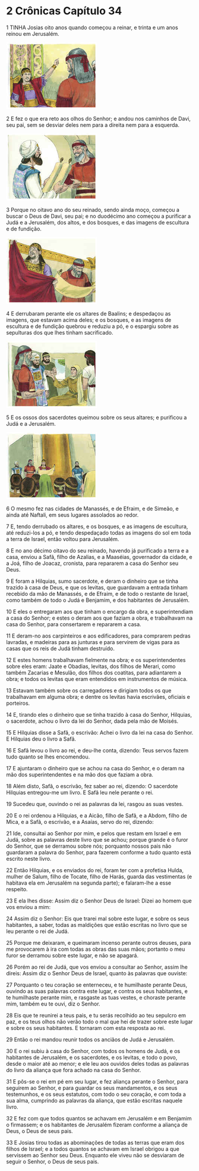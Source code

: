 # 2 Crônicas Capítulo 34

1	TINHA Josias oito anos quando começou a reinar, e trinta e um anos reinou em Jerusalém.

![](.img/14_2Ch_34_01_RG.jpg)

2	E fez o que era reto aos olhos do Senhor; e andou nos caminhos de Davi, seu pai, sem se desviar deles nem para a direita nem para a esquerda.

![](.img/14_2Ch_34_02_RG.jpg)

3	Porque no oitavo ano do seu reinado, sendo ainda moço, começou a buscar o Deus de Davi, seu pai; e no duodécimo ano começou a purificar a Judá e a Jerusalém, dos altos, e dos bosques, e das imagens de escultura e de fundição.

![](.img/14_2Ch_34_03_RG.jpg)

4	E derrubaram perante ele os altares de Baalins; e despedaçou as imagens, que estavam acima deles; e os bosques, e as imagens de escultura e de fundição quebrou e reduziu a pó, e o espargiu sobre as sepulturas dos que lhes tinham sacrificado.

![](.img/14_2Ch_34_04_RG.jpg)

5	E os ossos dos sacerdotes queimou sobre os seus altares; e purificou a Judá e a Jerusalém.

![](.img/14_2Ch_34_05_RG.jpg)

6	O mesmo fez nas cidades de Manassés, e de Efraim, e de Simeão, e ainda até Naftali, em seus lugares assolados ao redor.

7	E, tendo derrubado os altares, e os bosques, e as imagens de escultura, até reduzi-los a pó, e tendo despedaçado todas as imagens do sol em toda a terra de Israel, então voltou para Jerusalém.

8	E no ano décimo oitavo do seu reinado, havendo já purificado a terra e a casa, enviou a Safã, filho de Azalias, e a Maaséias, governador da cidade, e a Joá, filho de Joacaz, cronista, para repararem a casa do Senhor seu Deus.

9	E foram a Hilquias, sumo sacerdote, e deram o dinheiro que se tinha trazido à casa de Deus, e que os levitas, que guardavam a entrada tinham recebido da mão de Manassés, e de Efraim, e de todo o restante de Israel, como também de todo o Judá e Benjamim, e dos habitantes de Jerusalém.

10	E eles o entregaram aos que tinham o encargo da obra, e superintendiam a casa do Senhor; e estes o deram aos que faziam a obra, e trabalhavam na casa do Senhor, para consertarem e repararem a casa.

11	E deram-no aos carpinteiros e aos edificadores, para comprarem pedras lavradas, e madeiras para as junturas e para servirem de vigas para as casas que os reis de Judá tinham destruído.

12	E estes homens trabalhavam fielmente na obra; e os superintendentes sobre eles eram: Jaate e Obadias, levitas, dos filhos de Merari, como também Zacarias e Mesulão, dos filhos dos coatitas, para adiantarem a obra; e todos os levitas que eram entendidos em instrumentos de música.

13	Estavam também sobre os carregadores e dirigiam todos os que trabalhavam em alguma obra; e dentre os levitas havia escrivães, oficiais e porteiros.

14	E, tirando eles o dinheiro que se tinha trazido à casa do Senhor, Hilquias, o sacerdote, achou o livro da lei do Senhor, dada pela mão de Moisés.

15	E Hilquias disse a Safã, o escrivão: Achei o livro da lei na casa do Senhor. E Hilquias deu o livro a Safã.

16	E Safã levou o livro ao rei, e deu-lhe conta, dizendo: Teus servos fazem tudo quanto se lhes encomendou.

17	E ajuntaram o dinheiro que se achou na casa do Senhor, e o deram na mão dos superintendentes e na mão dos que faziam a obra.

18	Além disto, Safã, o escrivão, fez saber ao rei, dizendo: O sacerdote Hilquias entregou-me um livro. E Safã leu nele perante o rei.

19	Sucedeu que, ouvindo o rei as palavras da lei, rasgou as suas vestes.

20	E o rei ordenou a Hilquias, e a Aicão, filho de Safã, e a Abdom, filho de Mica, e a Safã, o escrivão, e a Asaías, servo do rei, dizendo:

21	Ide, consultai ao Senhor por mim, e pelos que restam em Israel e em Judá, sobre as palavras deste livro que se achou; porque grande é o furor do Senhor, que se derramou sobre nós; porquanto nossos pais não guardaram a palavra do Senhor, para fazerem conforme a tudo quanto está escrito neste livro.

22	Então Hilquias, e os enviados do rei, foram ter com a profetisa Hulda, mulher de Salum, filho de Tocate, filho de Harás, guarda das vestimentas (e habitava ela em Jerusalém na segunda parte); e falaram-lhe a esse respeito.

23	E ela lhes disse: Assim diz o Senhor Deus de Israel: Dizei ao homem que vos enviou a mim:

24	Assim diz o Senhor: Eis que trarei mal sobre este lugar, e sobre os seus habitantes, a saber, todas as maldições que estão escritas no livro que se leu perante o rei de Judá.

25	Porque me deixaram, e queimaram incenso perante outros deuses, para me provocarem à ira com todas as obras das suas mãos; portanto o meu furor se derramou sobre este lugar, e não se apagará.

26	Porém ao rei de Judá, que vos enviou a consultar ao Senhor, assim lhe direis: Assim diz o Senhor Deus de Israel, quanto às palavras que ouviste:

27	Porquanto o teu coração se enterneceu, e te humilhaste perante Deus, ouvindo as suas palavras contra este lugar, e contra os seus habitantes, e te humilhaste perante mim, e rasgaste as tuas vestes, e choraste perante mim, também eu te ouvi, diz o Senhor.

28	Eis que te reunirei a teus pais, e tu serás recolhido ao teu sepulcro em paz, e os teus olhos não verão todo o mal que hei de trazer sobre este lugar e sobre os seus habitantes. E tornaram com esta resposta ao rei.

29	Então o rei mandou reunir todos os anciãos de Judá e Jerusalém.

30	E o rei subiu à casa do Senhor, com todos os homens de Judá, e os habitantes de Jerusalém, e os sacerdotes, e os levitas, e todo o povo, desde o maior até ao menor; e ele leu aos ouvidos deles todas as palavras do livro da aliança que fora achado na casa do Senhor.

31	E pôs-se o rei em pé em seu lugar, e fez aliança perante o Senhor, para seguirem ao Senhor, e para guardar os seus mandamentos, e os seus testemunhos, e os seus estatutos, com todo o seu coração, e com toda a sua alma, cumprindo as palavras da aliança, que estão escritas naquele livro.

32	E fez com que todos quantos se achavam em Jerusalém e em Benjamim o firmassem; e os habitantes de Jerusalém fizeram conforme a aliança de Deus, o Deus de seus pais.

33	E Josias tirou todas as abominações de todas as terras que eram dos filhos de Israel; e a todos quantos se achavam em Israel obrigou a que servissem ao Senhor seu Deus. Enquanto ele viveu não se desviaram de seguir o Senhor, o Deus de seus pais.

